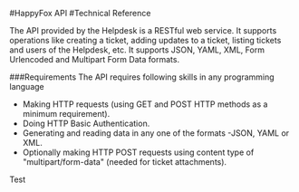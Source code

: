 #HappyFox API 
#Technical Reference

The API provided by the Helpdesk is a RESTful web service. It supports operations like creating a ticket, adding updates to a ticket, listing tickets and users of the Helpdesk, etc. It supports JSON, YAML, XML, Form Urlencoded and Multipart Form Data formats.

###Requirements
The API requires following skills in any programming language
* Making  HTTP requests  (using  GET and  POST HTTP methods  as  a  minimum requirement).
* Doing  HTTP Basic Authentication.
* Generating and reading data in any one of the formats -JSON, YAML or XML.
* Optionally making HTTP POST requests using content type of "multipart/form-data" (needed for ticket attachments).


Test